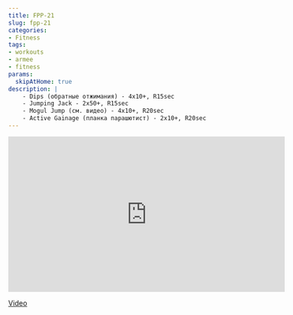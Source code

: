 ```yaml
---
title: FPP-21
slug: fpp-21
categories:
- Fitness
tags:
- workouts
- armee
- fitness
params:
  skipAtHome: true
description: |
    - Dips (обратные отжимания) - 4x10+, R15sec
    - Jumping Jack - 2x50+, R15sec
    - Mogul Jump (см. видео) - 4x10+, R20sec
    - Active Gainage (планка парашютист) - 2x10+, R20sec
---
```

<iframe width="560" height="315" src="https://www.youtube.com/embed/fM2HEiwQ2o8?si=O7RVN5RHp2R5yzn4" title="YouTube video player" frameborder="0" allow="accelerometer; autoplay; clipboard-write; encrypted-media; gyroscope; picture-in-picture; web-share" allowfullscreen></iframe>

[Video](https://youtu.be/fM2HEiwQ2o8?si=O7RVN5RHp2R5yzn4)
